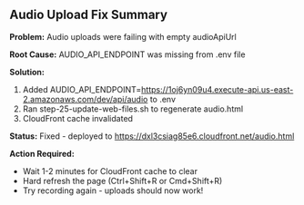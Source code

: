 ## Audio Upload Fix Summary

**Problem:** Audio uploads were failing with empty audioApiUrl

**Root Cause:** AUDIO_API_ENDPOINT was missing from .env file

**Solution:**
1. Added AUDIO_API_ENDPOINT=https://1oj6yn09u4.execute-api.us-east-2.amazonaws.com/dev/api/audio to .env
2. Ran step-25-update-web-files.sh to regenerate audio.html
3. CloudFront cache invalidated

**Status:** Fixed - deployed to https://dxl3csiag85e6.cloudfront.net/audio.html

**Action Required:**
- Wait 1-2 minutes for CloudFront cache to clear
- Hard refresh the page (Ctrl+Shift+R or Cmd+Shift+R)
- Try recording again - uploads should now work\!
